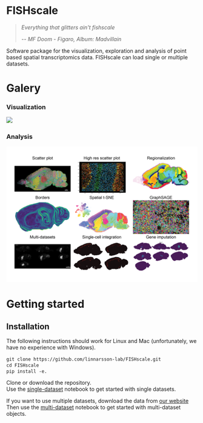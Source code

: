 # FISHscale

> *Everything that glitters ain't fishscale*
> 
> <cite>*-- MF Doom - Figaro, Album: Madvillain*</cite>

Software package for the visualization, exploration and analysis of point based spatial transcriptomics data. FISHscale can load single or multiple datasets.  

# Galery
### Visualization
![](FISHscale_open_3D.gif)

### Analysis
![](FISHscale_demo.png)  

# Getting started

## Installation

The following instructions should work for Linux and Mac (unfortunately, we have no 
experience with Windows).

```
git clone https://github.com/linnarsson-lab/FISHscale.git
cd FISHscale
pip install -e.
```
Clone or download the repository.  
Use the [single-dataset](https://github.com/linnarsson-lab/FISHscale/blob/master/example_notebooks/FISHscale_tutorial_single_dataset.ipynb) notebook to get started with single datasets.
  
If you want to use multiple datasets, download the data from [our website](http://mousebrain.org/)  
Then use the [multi-dataset](https://github.com/linnarsson-lab/FISHscale/blob/master/example_notebooks/FISHscale_tutorial_multi_dataset.ipynb) notebook to get started with multi-dataset objects. 

